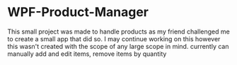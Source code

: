 # WPF-Product-Manager
This small project was made to handle products as my friend challenged me to create a small app that did so. I may continue working on this however this wasn't created with the scope of any large scope in mind. currently can manually add and edit items, remove items by quantity
